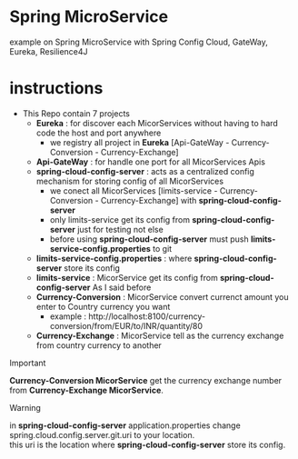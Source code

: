 
# Spring MicroService
example on Spring MicroService with Spring Config Cloud, GateWay, Eureka, Resilience4J


 
# instructions

- This Repo contain 7 projects
  - **Eureka** : for discover each MicorServices without having to hard code the host and port anywhere
      - we registry all project in **Eureka** [Api-GateWay - Currency-Conversion - Currency-Exchange]
  - **Api-GateWay** : for handle one port for all MicorServices Apis
  - **spring-cloud-config-server** : acts as a centralized config mechanism for storing config of all MicorServices
     - we conect all  MicorServices [limits-service - Currency-Conversion - Currency-Exchange] with **spring-cloud-config-server**
     - only limits-service get its config from **spring-cloud-config-server** just for testing not else
     -  before using **spring-cloud-config-server** must push **limits-service-config.properties** to git
  - **limits-service-config.properties** : where **spring-cloud-config-server** store its config
  - **limits-service** :  MicorService get its config from **spring-cloud-config-server** As I said before
  - **Currency-Conversion** :  MicorService convert currenct amount you enter to Country currency you want
     - example : http://localhost:8100/currency-conversion/from/EUR/to/INR/quantity/80
  - **Currency-Exchange** : MicorService tell as the currency exchange from country currency to another


> [!IMPORTANT]
> **Currency-Conversion MicorService** get the currency exchange number from **Currency-Exchange MicorService**.

> [!WARNING]
> in **spring-cloud-config-server** application.properties change spring.cloud.config.server.git.uri to your location.\
> this uri is the location where **spring-cloud-config-server** store its config.
